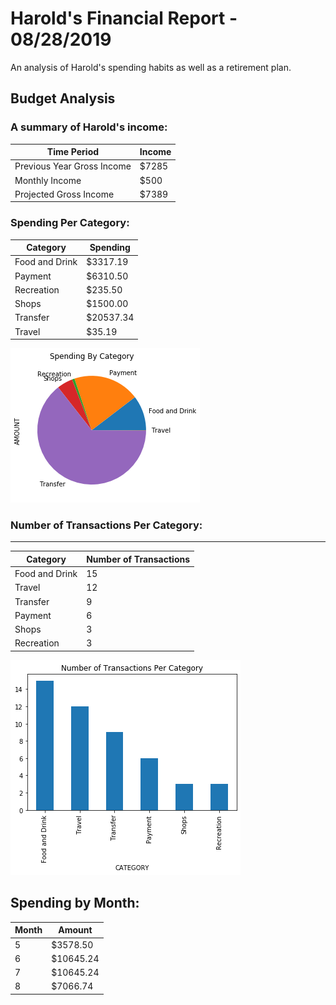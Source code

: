 # Harold's Financial Report - 08/28/2019

An analysis of Harold's spending habits as well as a retirement plan. 

## Budget Analysis

### A summary of Harold's income:

Time Period | Income
----------- | -------
Previous Year Gross Income | $7285
Monthly Income | $500
Projected Gross Income | $7389

### Spending Per Category:
Category | Spending
-------- | --------
Food and Drink |    $3317.19
Payment        |    $6310.50
Recreation     |     $235.50
Shops          |    $1500.00
Transfer       |   $20537.34
Travel         |      $35.19

![Expenses per category pie chart](Images/spending_by_category.png)

### Number of Transactions Per Category:
---------------------------------

Category | Number of Transactions
---------| ----------------------
Food and Drink |   15
Travel         |   12
Transfer       |    9
Payment        |   6
Shops          |    3
Recreation     |    3

![Number of transactions per category](Images/number_of_transactions_per_category.png)

## Spending by Month:
Month | Amount
------| -------
 5 |   $3578.50
 6 |   $10645.24
 7 |   $10645.24
 8 |   $7066.74

